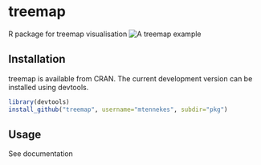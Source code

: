 treemap
=======

R package for treemap visualisation
![A treemap example](http://www.von-tijn.nl/tijn/research/Treemap.png)

Installation
------------

treemap is available from CRAN. The current development version can be installed using devtools.

```r
library(devtools)
install_github("treemap", username="mtennekes", subdir="pkg")
```

Usage
-----

See documentation